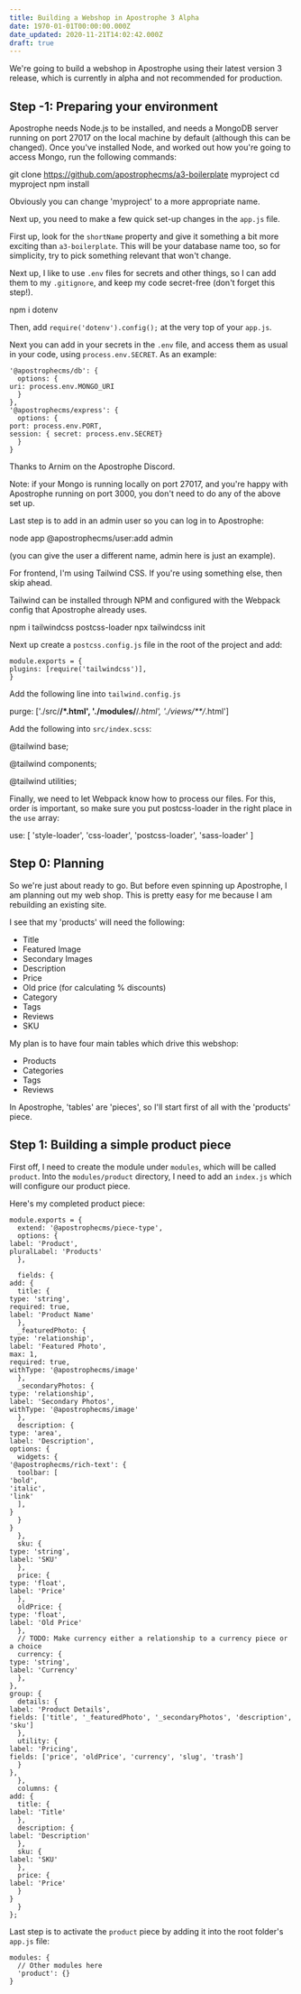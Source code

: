 ```yaml
---
title: Building a Webshop in Apostrophe 3 Alpha
date: 1970-01-01T00:00:00.000Z
date_updated: 2020-11-21T14:02:42.000Z
draft: true
---
```


We're going to build a webshop in Apostrophe using their latest version 3 release, which is currently in alpha and not recommended for production.

## Step -1: Preparing your environment

Apostrophe needs Node.js to be installed, and needs a MongoDB server running on port 27017 on the local machine by default (although this can be changed). Once you've installed Node, and worked out how you're going to access Mongo, run the following commands:

git clone https://github.com/apostrophecms/a3-boilerplate myproject
cd myproject
npm install

Obviously you can change 'myproject' to a more appropriate name.

Next up, you need to make a few quick set-up changes in the `app.js` file.

First up, look for the `shortName` property and give it something a bit more exciting than `a3-boilerplate`. This will be your database name too, so for simplicity, try to pick something relevant that won't change.

Next up, I like to use `.env` files for secrets and other things, so I can add them to my `.gitignore`, and keep my code secret-free (don't forget this step!).

npm i dotenv

Then, add `require('dotenv').config();` at the very top of your `app.js`.

Next you can add in your secrets in the `.env` file, and access them as usual in your code, using `process.env.SECRET`. As an example:

```
'@apostrophecms/db': {
  options: {
uri: process.env.MONGO_URI
  }
},
'@apostrophecms/express': {
  options: {
port: process.env.PORT,
session: { secret: process.env.SECRET}
  }
}
```

Thanks to Arnim on the Apostrophe Discord.

Note: if your Mongo is running locally on port 27017, and you're happy with Apostrophe running on port 3000, you don't need to do any of the above set up.

Last step is to add in an admin user so you can log in to Apostrophe:

node app @apostrophecms/user:add admin

(you can give the user a different name, admin here is just an example).

For frontend, I'm using Tailwind CSS. If you're using something else, then skip ahead.

Tailwind can be installed through NPM and configured with the Webpack config that Apostrophe already uses.

npm i tailwindcss postcss-loader
npx tailwindcss init

Next up create a `postcss.config.js` file in the root of the project and add:

```
module.exports = {
plugins: [require('tailwindcss')],
}
```

Add the following line into `tailwind.config.js`

purge: ['./src/**/*.html', './modules/**/*.html', './views/**/*.html']

Add the following into `src/index.scss`:

@tailwind base;

@tailwind components;

@tailwind utilities;

Finally, we need to let Webpack know how to process our files. For this, order is important, so make sure you put postcss-loader in the right place in the `use` array:

use: [
'style-loader',
'css-loader',
'postcss-loader',
'sass-loader'
]

## Step 0: Planning

So we're just about ready to go. But before even spinning up Apostrophe, I am planning out my web shop. This is pretty easy for me because I am rebuilding an existing site.

I see that my 'products' will need the following:

- Title
- Featured Image
- Secondary Images
- Description
- Price
- Old price (for calculating % discounts)
- Category
- Tags
- Reviews
- SKU

My plan is to have four main tables which drive this webshop:

- Products
- Categories
- Tags
- Reviews

In Apostrophe, 'tables' are 'pieces', so I'll start first of all with the 'products' piece.

## Step 1: Building a simple product piece

First off, I need to create the module under `modules`, which will be called `product`. Into the `modules/product` directory, I need to add an `index.js` which will configure our product piece.

Here's my completed product piece:

```
module.exports = {
  extend: '@apostrophecms/piece-type',
  options: {
label: 'Product',
pluralLabel: 'Products'
  },

  fields: {
add: {
  title: {
type: 'string',
required: true,
label: 'Product Name'
  },
  _featuredPhoto: {
type: 'relationship',
label: 'Featured Photo',
max: 1,
required: true,
withType: '@apostrophecms/image'
  },
  _secondaryPhotos: {
type: 'relationship',
label: 'Secondary Photos',
withType: '@apostrophecms/image'
  },
  description: {
type: 'area',
label: 'Description',
options: {
  widgets: {
'@apostrophecms/rich-text': {
  toolbar: [
'bold',
'italic',
'link'
  ],
}
  }
}
  },
  sku: {
type: 'string',
label: 'SKU'
  },
  price: {
type: 'float',
label: 'Price'
  },
  oldPrice: {
type: 'float',
label: 'Old Price'
  },
  // TODO: Make currency either a relationship to a currency piece or a choice
  currency: {
type: 'string',
label: 'Currency'
  },
},
group: {
  details: {
label: 'Product Details',
fields: ['title', '_featuredPhoto', '_secondaryPhotos', 'description', 'sku']
  },
  utility: {
label: 'Pricing',
fields: ['price', 'oldPrice', 'currency', 'slug', 'trash']
  }
},
  },
  columns: {
add: {
  title: {
label: 'Title'
  },
  description: {
label: 'Description'
  },
  sku: {
label: 'SKU'
  },
  price: {
label: 'Price'
  }
}
  }
};
```

Last step is to activate the `product` piece by adding it into the root folder's `app.js` file:

```
modules: {
  // Other modules here
  'product': {}
}
```
